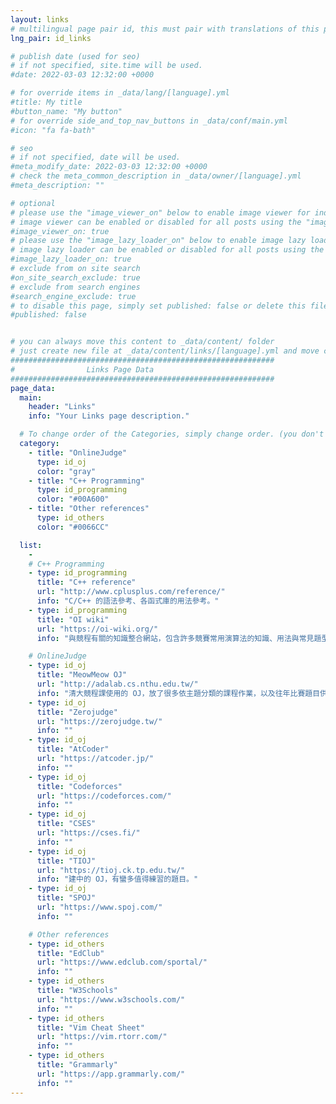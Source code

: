 ```yaml
---
layout: links
# multilingual page pair id, this must pair with translations of this page. (This name must be unique)
lng_pair: id_links

# publish date (used for seo)
# if not specified, site.time will be used.
#date: 2022-03-03 12:32:00 +0000

# for override items in _data/lang/[language].yml
#title: My title
#button_name: "My button"
# for override side_and_top_nav_buttons in _data/conf/main.yml
#icon: "fa fa-bath"

# seo
# if not specified, date will be used.
#meta_modify_date: 2022-03-03 12:32:00 +0000
# check the meta_common_description in _data/owner/[language].yml
#meta_description: ""

# optional
# please use the "image_viewer_on" below to enable image viewer for individual pages or posts (_posts/ or [language]/_posts folders).
# image viewer can be enabled or disabled for all posts using the "image_viewer_posts: true" setting in _data/conf/main.yml.
#image_viewer_on: true
# please use the "image_lazy_loader_on" below to enable image lazy loader for individual pages or posts (_posts/ or [language]/_posts folders).
# image lazy loader can be enabled or disabled for all posts using the "image_lazy_loader_posts: true" setting in _data/conf/main.yml.
#image_lazy_loader_on: true
# exclude from on site search
#on_site_search_exclude: true
# exclude from search engines
#search_engine_exclude: true
# to disable this page, simply set published: false or delete this file
#published: false


# you can always move this content to _data/content/ folder
# just create new file at _data/content/links/[language].yml and move content below.
###########################################################
#                Links Page Data
###########################################################
page_data:
  main:
    header: "Links"
    info: "Your Links page description."

  # To change order of the Categories, simply change order. (you don't need to change list order.)
  category:
    - title: "OnlineJudge"
      type: id_oj
      color: "gray"
    - title: "C++ Programming"
      type: id_programming
      color: "#00A600"
    - title: "Other references"
      type: id_others
      color: "#0066CC"

  list:
    -
    # C++ Programming
    - type: id_programming
      title: "C++ reference"
      url: "http://www.cplusplus.com/reference/"
      info: "C/C++ 的語法參考、各函式庫的用法參考。"
    - type: id_programming
      title: "OI wiki"
      url: "https://oi-wiki.org/"
      info: "與競程有關的知識整合網站，包含許多競賽常用演算法的知識、用法與常見題型。"

    # OnlineJudge
    - type: id_oj
      title: "MeowMeow OJ"
      url: "http://adalab.cs.nthu.edu.tw/"
      info: "清大競程課使用的 OJ，放了很多依主題分類的課程作業，以及往年比賽題目供練習。"
    - type: id_oj
      title: "Zerojudge"
      url: "https://zerojudge.tw/"
      info: ""
    - type: id_oj
      title: "AtCoder"
      url: "https://atcoder.jp/"
      info: ""
    - type: id_oj
      title: "Codeforces"
      url: "https://codeforces.com/"
      info: ""
    - type: id_oj
      title: "CSES"
      url: "https://cses.fi/"
      info: ""
    - type: id_oj
      title: "TIOJ"
      url: "https://tioj.ck.tp.edu.tw/"
      info: "建中的 OJ，有蠻多值得練習的題目。"
    - type: id_oj
      title: "SPOJ"
      url: "https://www.spoj.com/"
      info: ""

    # Other references
    - type: id_others
      title: "EdClub"
      url: "https://www.edclub.com/sportal/"
      info: ""
    - type: id_others
      title: "W3Schools"
      url: "https://www.w3schools.com/"
      info: ""
    - type: id_others
      title: "Vim Cheat Sheet"
      url: "https://vim.rtorr.com/"
      info: ""
    - type: id_others
      title: "Grammarly"
      url: "https://app.grammarly.com/"
      info: ""
---
```

